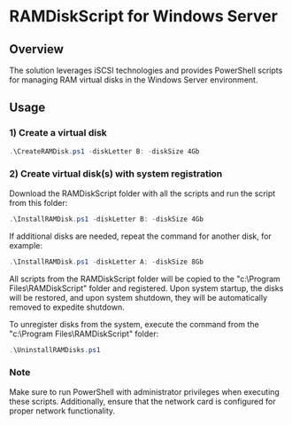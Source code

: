 # RAMDiskScript for Windows Server

## Overview

The solution leverages iSCSI  technologies 
and provides PowerShell scripts for managing RAM virtual disks in the Windows Server environment.

## Usage

### 1) Create a virtual disk
```powershell
.\CreateRAMDisk.ps1 -diskLetter B: -diskSize 4Gb
```

### 2) Create virtual disk(s) with system registration

   Download the RAMDiskScript folder with all the scripts and run the script from this folder:
```powershell
.\InstallRAMDisk.ps1 -diskLetter B: -diskSize 4Gb
```

   If additional disks are needed, repeat the command for another disk, for example:
```powershell
.\InstallRAMDisk.ps1 -diskLetter A: -diskSize 8Gb
```

   All scripts from the RAMDiskScript folder will be copied to the "c:\Program Files\RAMDiskScript" folder
   and registered. Upon system startup, the disks will be restored, and upon system shutdown, 
   they will be automatically removed to expedite shutdown.

   To unregister disks from the system, execute the command from the "c:\Program Files\RAMDiskScript" folder:
```powershell
.\UninstallRAMDisks.ps1
```

### Note

Make sure to run PowerShell with administrator privileges when executing these scripts. 
Additionally, ensure that the network card is configured for proper network functionality.
